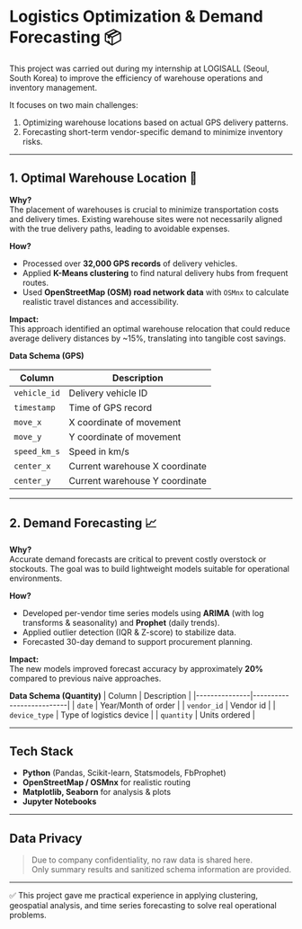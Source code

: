 # Logistics Optimization & Demand Forecasting 📦

This project was carried out during my internship at LOGISALL (Seoul, South Korea) to improve the efficiency of warehouse operations and inventory management.  

It focuses on two main challenges:
1. Optimizing warehouse locations based on actual GPS delivery patterns.
2. Forecasting short-term vendor-specific demand to minimize inventory risks.
   
---

## 1. Optimal Warehouse Location 🚚 

**Why?**  
The placement of warehouses is crucial to minimize transportation costs and delivery times. Existing warehouse sites were not necessarily aligned with the true delivery paths, leading to avoidable expenses.

**How?**  
- Processed over **32,000 GPS records** of delivery vehicles.
- Applied **K-Means clustering** to find natural delivery hubs from frequent routes.
- Used **OpenStreetMap (OSM) road network data** with `OSMnx` to calculate realistic travel distances and accessibility.

**Impact:**  
This approach identified an optimal warehouse relocation that could reduce average delivery distances by ~15%, translating into tangible cost savings.


**Data Schema (GPS)**

|    Column    |          Description           |
|--------------|--------------------------------|
| `vehicle_id` | Delivery vehicle ID            |
| `timestamp`  | Time of GPS record             |
| `move_x`     | X coordinate of movement       |
| `move_y`     | Y coordinate of movement       |
| `speed_km_s` | Speed in km/s                  |
| `center_x`   | Current warehouse X coordinate |
| `center_y`   | Current warehouse Y coordinate |

---

## 2. Demand Forecasting 📈 

**Why?**  
Accurate demand forecasts are critical to prevent costly overstock or stockouts. The goal was to build lightweight models suitable for operational environments.

**How?**  
- Developed per-vendor time series models using **ARIMA** (with log transforms & seasonality) and **Prophet** (daily trends).
- Applied outlier detection (IQR & Z-score) to stabilize data.
- Forecasted 30-day demand to support procurement planning.

**Impact:**  
The new models improved forecast accuracy by approximately **20%** compared to previous naive approaches.

**Data Schema (Quantity)**
|     Column    | Description |
|---------------|--------------------------|
| `date`        | Year/Month of order      |
| `vendor_id`   | Vendor id                |
| `device_type` | Type of logistics device |
| `quantity`    | Units ordered            |

---

## Tech Stack
- **Python** (Pandas, Scikit-learn, Statsmodels, FbProphet)
- **OpenStreetMap / OSMnx** for realistic routing
- **Matplotlib, Seaborn** for analysis & plots
- **Jupyter Notebooks**

---

##  Data Privacy
>  Due to company confidentiality, no raw data is shared here.  
> Only summary results and sanitized schema information are provided.  

---

✅ This project gave me practical experience in applying clustering, geospatial analysis, and time series forecasting to solve real operational problems.
